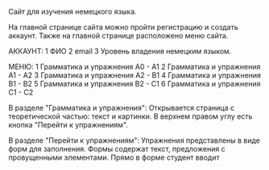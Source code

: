 Сайт для изучения немецкого языка.

На главной странице сайта можно пройти регистрацию и создать аккаунт. Также на главной странице расположено меню сайта.

АККАУНТ:
1 ФИО
2 email
3 Уровень владения немецким языком.

МЕНЮ:
1 Грамматика и упражнения А0 - А1
2 Грамматика и упражнения А1 - А2
3 Грамматика и упражнения А2 - В1
4 Грамматика и упражнения В1 - В2
5 Грамматика и упражнения В2 - С1
6 Грамматика и упражнения С1 - С2

В разделе "Грамматика и упражнения":
Открывается страница с теоретической частью: текст и картинки. В верхнем правом углу есть кнопка "Перейти к упражнениям".

В разделе "Перейти к упражнениям":
Упражнения представлены в виде форм для заполнения. Формы содержат текст, предложения с провущенными элементами. Прямо в форме студент вводит  

